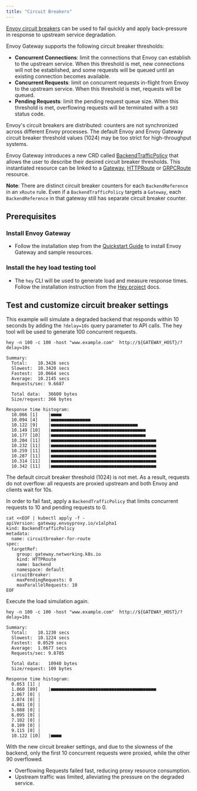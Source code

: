```yaml
---
title: "Circuit Breakers"
---
```


[Envoy circuit breakers] can be used to fail quickly and apply back-pressure in response to upstream service degradation. 

Envoy Gateway supports the following circuit breaker thresholds:
- **Concurrent Connections**: limit the connections that Envoy can establish to the upstream service. When this threshold is met, new connections will not be established, and some requests will be queued until an existing connection becomes available. 
- **Concurrent Requests**: limit on concurrent requests in-flight from Envoy to the upstream service. When this threshold is met, requests will be queued.
- **Pending Requests**: limit the pending request queue size. When this threshold is met, overflowing requests will be terminated with a `503` status code. 

Envoy's circuit breakers are distributed: counters are not synchronized across different Envoy processes. The default Envoy and Envoy Gateway circuit breaker threshold values (1024) may be too strict for high-throughput systems.

Envoy Gateway introduces a new CRD called [BackendTrafficPolicy][] that allows the user to describe their desired circuit breaker thresholds.
This instantiated resource can be linked to a [Gateway][], [HTTPRoute][] or [GRPCRoute][] resource.

**Note**: There are distinct circuit breaker counters for each `BackendReference` in an `xRoute` rule. Even if a `BackendTrafficPolicy` targets a `Gateway`, each `BackendReference` in that gateway still has separate circuit breaker counter.

## Prerequisites

### Install Envoy Gateway

* Follow the installation step from the [Quickstart Guide](../quickstart) to install Envoy Gateway and sample resources.

### Install the hey load testing tool
* The `hey` CLI will be used to generate load and measure response times. Follow the installation instruction from the [Hey project] docs.   

## Test and customize circuit breaker settings

This example will simulate a degraded backend that responds within 10 seconds by adding the `?delay=10s` query parameter to API calls. The hey tool will be used to generate 100 concurrent requests. 

```shell
hey -n 100 -c 100 -host "www.example.com"  http://${GATEWAY_HOST}/?delay=10s
```

```console
Summary:
  Total:	10.3426 secs
  Slowest:	10.3420 secs
  Fastest:	10.0664 secs
  Average:	10.2145 secs
  Requests/sec:	9.6687

  Total data:	36600 bytes
  Size/request:	366 bytes

Response time histogram:
  10.066 [1]	|■■■■
  10.094 [4]	|■■■■■■■■■■■■■■■
  10.122 [9]	|■■■■■■■■■■■■■■■■■■■■■■■■■■■■■■■■■
  10.149 [10]	|■■■■■■■■■■■■■■■■■■■■■■■■■■■■■■■■■■■■
  10.177 [10]	|■■■■■■■■■■■■■■■■■■■■■■■■■■■■■■■■■■■■
  10.204 [11]	|■■■■■■■■■■■■■■■■■■■■■■■■■■■■■■■■■■■■■■■■
  10.232 [11]	|■■■■■■■■■■■■■■■■■■■■■■■■■■■■■■■■■■■■■■■■
  10.259 [11]	|■■■■■■■■■■■■■■■■■■■■■■■■■■■■■■■■■■■■■■■■
  10.287 [11]	|■■■■■■■■■■■■■■■■■■■■■■■■■■■■■■■■■■■■■■■■
  10.314 [11]	|■■■■■■■■■■■■■■■■■■■■■■■■■■■■■■■■■■■■■■■■
  10.342 [11]	|■■■■■■■■■■■■■■■■■■■■■■■■■■■■■■■■■■■■■■■■
```

The default circuit breaker threshold (1024) is not met. As a result, requests do not overflow: all requests are proxied upstream and both Envoy and clients wait for 10s.

In order to fail fast, apply a `BackendTrafficPolicy` that limits concurrent requests to 10 and pending requests to 0.  

```shell
cat <<EOF | kubectl apply -f -
apiVersion: gateway.envoyproxy.io/v1alpha1
kind: BackendTrafficPolicy
metadata:
  name: circuitbreaker-for-route
spec:
  targetRef:
    group: gateway.networking.k8s.io
    kind: HTTPRoute
    name: backend
    namespace: default
  circuitBreaker:
    maxPendingRequests: 0
    maxParallelRequests: 10
EOF
```

Execute the load simulation again.  

```shell
hey -n 100 -c 100 -host "www.example.com"  http://${GATEWAY_HOST}/?delay=10s
```

```console
Summary:
  Total:	10.1230 secs
  Slowest:	10.1224 secs
  Fastest:	0.0529 secs
  Average:	1.0677 secs
  Requests/sec:	9.8785

  Total data:	10940 bytes
  Size/request:	109 bytes

Response time histogram:
  0.053 [1]	|
  1.060 [89]	|■■■■■■■■■■■■■■■■■■■■■■■■■■■■■■■■■■■■■■■■
  2.067 [0]	|
  3.074 [0]	|
  4.081 [0]	|
  5.088 [0]	|
  6.095 [0]	|
  7.102 [0]	|
  8.109 [0]	|
  9.115 [0]	|
  10.122 [10]	|■■■■
```

With the new circuit breaker settings, and due to the slowness of the backend, only the first 10 concurrent requests were proxied, while the other 90 overflowed.   
* Overflowing Requests failed fast, reducing proxy resource consumption. 
* Upstream traffic was limited, alleviating the pressure on the degraded service. 

[Envoy Circuit Breakers]: https://www.envoyproxy.io/docs/envoy/latest/intro/arch_overview/upstream/circuit_breaking
[BackendTrafficPolicy]: ../../api/extension_types#backendtrafficpolicy
[Gateway]: https://gateway-api.sigs.k8s.io/api-types/gateway/
[HTTPRoute]: https://gateway-api.sigs.k8s.io/api-types/httproute/
[GRPCRoute]: https://gateway-api.sigs.k8s.io/api-types/grpcroute/
[Hey project]: https://github.com/rakyll/hey